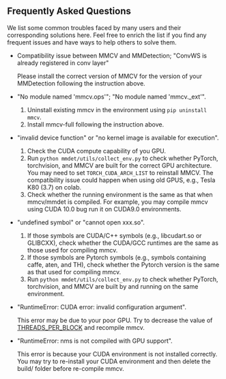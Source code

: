 ## Frequently Asked Questions

We list some common troubles faced by many users and their corresponding solutions here.
Feel free to enrich the list if you find any frequent issues and have ways to help others to solve them.

- Compatibility issue between MMCV and MMDetection; "ConvWS is already registered in conv layer"

    Please install the correct version of MMCV for the version of your MMDetection following the instruction above.

- "No module named 'mmcv.ops'"; "No module named 'mmcv._ext'".

    1. Uninstall existing mmcv in the environment using `pip uninstall mmcv`.
    2. Install mmcv-full following the instruction above.

- "invalid device function" or "no kernel image is available for execution".

    1. Check the CUDA compute capability of you GPU.
    2. Run `python mmdet/utils/collect_env.py` to check whether PyTorch, torchvision,
       and MMCV are built for the correct GPU architecture.
       You may need to set `TORCH_CUDA_ARCH_LIST` to reinstall MMCV.
       The compatibility issue could happen when  using old GPUS, e.g., Tesla K80 (3.7) on colab.
    3. Check whether the running environment is the same as that when mmcv/mmdet is compiled.
       For example, you may compile mmcv using CUDA 10.0 bug run it on CUDA9.0   environments.

- "undefined symbol" or "cannot open xxx.so".

    1. If those symbols are CUDA/C++ symbols (e.g., libcudart.so or GLIBCXX), check
       whether the CUDA/GCC runtimes are the same as those used for compiling mmcv.
    2. If those symbols are Pytorch symbols (e.g., symbols containing caffe, aten, and TH), check whether
       the Pytorch version is the same as that used for compiling mmcv.
    3. Run `python mmdet/utils/collect_env.py` to check whether PyTorch, torchvision,
       and MMCV are built by and running on the same environment.

- "RuntimeError: CUDA error: invalid configuration argument".

    This error may be due to your poor GPU. Try to decrease the value of [THREADS_PER_BLOCK](https://github.com/open-mmlab/mmcv/blob/cac22f8cf5a904477e3b5461b1cc36856c2793da/mmcv/ops/csrc/common_cuda_helper.hpp#L10)
    and recompile mmcv.

- "RuntimeError: nms is not compiled with GPU support".

    This error is because your CUDA environment is not installed correctly.
    You may try to re-install your CUDA environment and then delete the build/ folder before re-compile mmcv.
